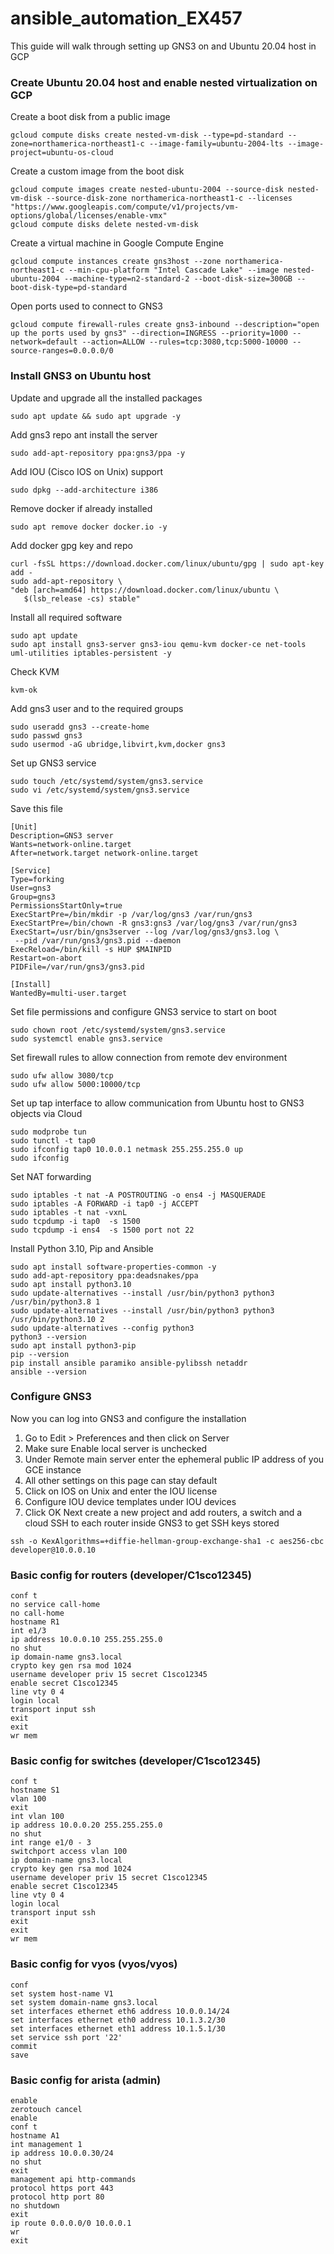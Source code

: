 # ansible_automation_EX457
This guide will walk through setting up GNS3 on and Ubuntu 20.04 host in GCP


### Create Ubuntu 20.04 host and enable nested virtualization on GCP
Create a boot disk from a public image
```
gcloud compute disks create nested-vm-disk --type=pd-standard --zone=northamerica-northeast1-c --image-family=ubuntu-2004-lts --image-project=ubuntu-os-cloud
```
Create a custom image from the boot disk
```
gcloud compute images create nested-ubuntu-2004 --source-disk nested-vm-disk --source-disk-zone northamerica-northeast1-c --licenses "https://www.googleapis.com/compute/v1/projects/vm-options/global/licenses/enable-vmx"
gcloud compute disks delete nested-vm-disk
```
Create a virtual machine in Google Compute Engine
```
gcloud compute instances create gns3host --zone northamerica-northeast1-c --min-cpu-platform "Intel Cascade Lake" --image nested-ubuntu-2004 --machine-type=n2-standard-2 --boot-disk-size=300GB --boot-disk-type=pd-standard
```
Open ports used to connect to GNS3
```
gcloud compute firewall-rules create gns3-inbound --description="open up the ports used by gns3" --direction=INGRESS --priority=1000 --network=default --action=ALLOW --rules=tcp:3080,tcp:5000-10000 --source-ranges=0.0.0.0/0
```


### Install GNS3 on Ubuntu host
Update and upgrade all the installed packages
```
sudo apt update && sudo apt upgrade -y
```
Add gns3 repo ant install the server
```
sudo add-apt-repository ppa:gns3/ppa -y
```
Add IOU (Cisco IOS on Unix) support
```
sudo dpkg --add-architecture i386      
```                    
Remove docker if already installed
```
sudo apt remove docker docker.io -y
```
Add docker gpg key and repo
```
curl -fsSL https://download.docker.com/linux/ubuntu/gpg | sudo apt-key add -
sudo add-apt-repository \
"deb [arch=amd64] https://download.docker.com/linux/ubuntu \
   $(lsb_release -cs) stable"
```
Install all required software
```
sudo apt update
sudo apt install gns3-server gns3-iou qemu-kvm docker-ce net-tools uml-utilities iptables-persistent -y
```
Check KVM
```
kvm-ok
```
Add gns3 user and to the required groups
```
sudo useradd gns3 --create-home
sudo passwd gns3
sudo usermod -aG ubridge,libvirt,kvm,docker gns3
```
Set up GNS3 service
```
sudo touch /etc/systemd/system/gns3.service
sudo vi /etc/systemd/system/gns3.service
```
Save this file
```
[Unit]
Description=GNS3 server
Wants=network-online.target
After=network.target network-online.target

[Service]
Type=forking
User=gns3
Group=gns3
PermissionsStartOnly=true
ExecStartPre=/bin/mkdir -p /var/log/gns3 /var/run/gns3
ExecStartPre=/bin/chown -R gns3:gns3 /var/log/gns3 /var/run/gns3
ExecStart=/usr/bin/gns3server --log /var/log/gns3/gns3.log \
 --pid /var/run/gns3/gns3.pid --daemon
ExecReload=/bin/kill -s HUP $MAINPID
Restart=on-abort
PIDFile=/var/run/gns3/gns3.pid

[Install]
WantedBy=multi-user.target
```
Set file permissions and configure GNS3 service to start on boot
```
sudo chown root /etc/systemd/system/gns3.service
sudo systemctl enable gns3.service
```
Set firewall rules to allow connection from remote dev environment
```
sudo ufw allow 3080/tcp
sudo ufw allow 5000:10000/tcp
```
Set up tap interface to allow communication from Ubuntu host to GNS3 objects via Cloud
```
sudo modprobe tun
sudo tunctl -t tap0
sudo ifconfig tap0 10.0.0.1 netmask 255.255.255.0 up
sudo ifconfig
```
Set NAT forwarding
```
sudo iptables -t nat -A POSTROUTING -o ens4 -j MASQUERADE
sudo iptables -A FORWARD -i tap0 -j ACCEPT
sudo iptables -t nat -vxnL
sudo tcpdump -i tap0  -s 1500
sudo tcpdump -i ens4  -s 1500 port not 22
```
Install Python 3.10, Pip and Ansible
```
sudo apt install software-properties-common -y
sudo add-apt-repository ppa:deadsnakes/ppa
sudo apt install python3.10
sudo update-alternatives --install /usr/bin/python3 python3 /usr/bin/python3.8 1
sudo update-alternatives --install /usr/bin/python3 python3 /usr/bin/python3.10 2
sudo update-alternatives --config python3
python3 --version
sudo apt install python3-pip
pip --version
pip install ansible paramiko ansible-pylibssh netaddr
ansible --version
```


### Configure GNS3
Now you can log into GNS3 and configure the installation
1. Go to Edit > Preferences and then click on Server
2. Make sure Enable local server is unchecked
3. Under Remote main server enter the ephemeral public IP address of you GCE instance
4. All other settings on this page can stay default
5. Click on IOS on Unix and enter the IOU license
6. Configure IOU device templates under IOU devices
7. Click OK
Next create a new project and add routers, a switch and a cloud
SSH to each router inside GNS3 to get SSH keys stored
```
ssh -o KexAlgorithms=+diffie-hellman-group-exchange-sha1 -c aes256-cbc developer@10.0.0.10
```


### Basic config for routers (developer/C1sco12345)
```
conf t
no service call-home 
no call-home
hostname R1
int e1/3
ip address 10.0.0.10 255.255.255.0
no shut
ip domain-name gns3.local
crypto key gen rsa mod 1024
username developer priv 15 secret C1sco12345
enable secret C1sco12345
line vty 0 4
login local
transport input ssh
exit
exit
wr mem
```

### Basic config for switches (developer/C1sco12345)
```
conf t
hostname S1
vlan 100
exit
int vlan 100
ip address 10.0.0.20 255.255.255.0
no shut
int range e1/0 - 3
switchport access vlan 100
ip domain-name gns3.local
crypto key gen rsa mod 1024
username developer priv 15 secret C1sco12345
enable secret C1sco12345
line vty 0 4
login local
transport input ssh
exit
exit
wr mem
```

### Basic config for vyos (vyos/vyos)
```
conf
set system host-name V1
set system domain-name gns3.local
set interfaces ethernet eth6 address 10.0.0.14/24
set interfaces ethernet eth0 address 10.1.3.2/30
set interfaces ethernet eth1 address 10.1.5.1/30
set service ssh port '22'
commit
save
```

### Basic config for arista (admin)
```
enable
zerotouch cancel
enable
conf t
hostname A1
int management 1
ip address 10.0.0.30/24
no shut
exit
management api http-commands
protocol https port 443
protocol http port 80
no shutdown
exit
ip route 0.0.0.0/0 10.0.0.1
wr
exit
```
